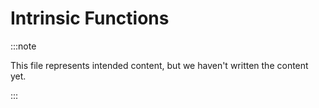# Intrinsic Functions

:::note

This file represents intended content, but we haven't written the content yet.

:::
